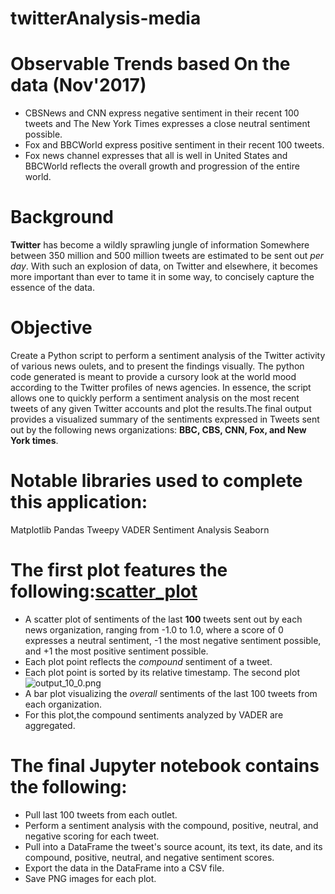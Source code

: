 # twitterAnalysis-media

# Observable Trends based On the data (Nov'2017)

* CBSNews and CNN express negative sentiment in their recent 100 tweets and The New York Times expresses a close neutral sentiment possible.
* Fox and BBCWorld express positive sentiment in their recent 100 tweets.
* Fox news channel expresses that all is well in United States and BBCWorld reflects the overall growth and progression of the entire world.
 
 # Background 
 __Twitter__ has become a wildly sprawling jungle of information  Somewhere between 350 million and 500 million tweets are estimated to be sent out _per day_. With such an explosion of data, on Twitter and elsewhere, it becomes more important than ever to tame it in some way, to concisely capture the essence of the data.
 
# Objective
Create a Python script to perform a sentiment analysis of the Twitter activity of various news oulets, and to present the findings visually.
The python code generated is meant to provide a cursory look at the world mood according to the Twitter profiles of news agencies. In essence, the script allows one to quickly perform a sentiment analysis on the most recent tweets of any given Twitter accounts and plot the results.The final output provides a visualized summary of the sentiments expressed in Tweets sent out by the following news organizations: __BBC, CBS, CNN, Fox, and New York times__.

# Notable libraries used to complete this application:
Matplotlib
Pandas
Tweepy
VADER Sentiment Analysis
Seaborn

# The first plot features the following:[scatter_plot](/media_tweets.png)

* A scatter plot of sentiments of the last __100__ tweets sent out by each news organization, ranging from -1.0 to 1.0, where a score of 0 expresses a neutral sentiment, -1 the most negative sentiment possible, and +1 the most positive sentiment possible.
* Each plot point reflects the _compound_ sentiment of a tweet.
* Each plot point is sorted by its relative timestamp.
The second plot ![output_10_0.png](output_10_0.png)
* A bar plot visualizing the _overall_ sentiments of the last 100 tweets from each organization. 
* For this plot,the compound sentiments analyzed by VADER are aggregated.

# The final Jupyter notebook contains the following:

* Pull last 100 tweets from each outlet.
* Perform a sentiment analysis with the compound, positive, neutral, and negative scoring for each tweet.
* Pull into a DataFrame the tweet's source acount, its text, its date, and its compound, positive, neutral, and negative sentiment scores.
* Export the data in the DataFrame into a CSV file.
* Save PNG images for each plot.

